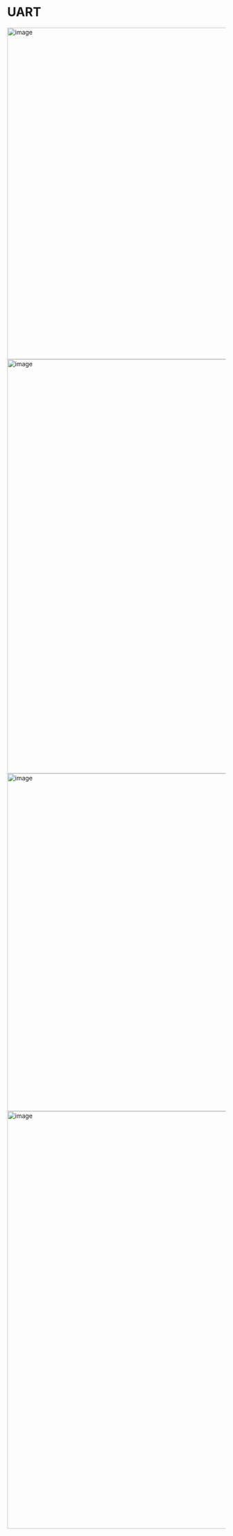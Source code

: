 # UART

<img width="929" height="765" alt="image" src="https://github.com/user-attachments/assets/44367d0e-9582-495f-b3ea-358778efc56f" />

<img width="929" height="955" alt="image" src="https://github.com/user-attachments/assets/48897c95-6982-4557-8f3f-936717e3a238" />

<img width="929" height="779" alt="image" src="https://github.com/user-attachments/assets/489bb94b-79f7-4b97-be47-ba82c00205a6" />

<img width="929" height="963" alt="image" src="https://github.com/user-attachments/assets/11218f21-d5e9-488d-b374-23b7636becde" />


